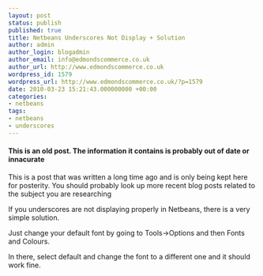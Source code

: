 ```yaml
---
layout: post
status: publish
published: true
title: Netbeans Underscores Not Display + Solution
author: admin
author_login: blogadmin
author_email: info@edmondscommerce.co.uk
author_url: http://www.edmondscommerce.co.uk
wordpress_id: 1579
wordpress_url: http://www.edmondscommerce.co.uk/?p=1579
date: 2010-03-23 15:21:43.000000000 +00:00
categories:
- netbeans
tags:
- netbeans
- underscores
---
```

<div class="oldpost"><h4>This is an old post. The information it contains is probably out of date or innacurate</h4>
<p>
This is a post that was written a long time ago and is only being kept here for posterity.
You should probably look up more recent blog posts related to the subject you are researching
</p>
</div>
If you underscores are not displaying properly in Netbeans, there is a very simple solution. 

Just change your default font by going to Tools->Options and then Fonts and Colours. 

In there, select default and change the font to a different one and it should work fine.
